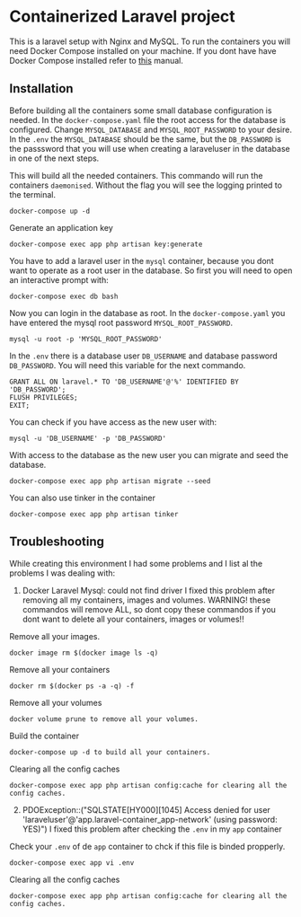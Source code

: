 # Containerized Laravel project

This is a laravel setup with Nginx and MySQL. To run the containers you will need Docker Compose installed on your machine. If you dont have have Docker Compose installed refer to [this](https://docs.docker.com/compose/install/) manual.

## Installation

Before building all the containers some small database configuration is needed. In the `docker-compose.yaml` file the root access for the database is configured. Change `MYSQL_DATABASE` and `MYSQL_ROOT_PASSWORD` to your desire. In the `.env` the `MYSQL_DATABASE` should be the same, but the `DB_PASSWORD` is the passsword that you will use when creating a laraveluser in the database in one of the next steps. 

This will build all the needed containers. This commando will run the containers `daemonised`. Without the flag you will see the logging printed to the terminal.

``` 
docker-compose up -d
```

Generate an application key

```
docker-compose exec app php artisan key:generate
```

You have to add a laravel user in the `mysql` container, because you dont want to operate as a root user in the database. So first you will need to open an interactive prompt with:

``` 
docker-compose exec db bash
```

Now you can login in the database as root. In the `docker-compose.yaml` you have entered the mysql root password `MYSQL_ROOT_PASSWORD`.

``` 
mysql -u root -p 'MYSQL_ROOT_PASSWORD'
```

In the `.env` there is a database user `DB_USERNAME` and database password `DB_PASSWORD`. You will need this variable for the next commando.

``` 
GRANT ALL ON laravel.* TO 'DB_USERNAME'@'%' IDENTIFIED BY 'DB_PASSWORD';
FLUSH PRIVILEGES;
EXIT;
```

You can check if you have access as the new user with:

``` 
mysql -u 'DB_USERNAME' -p 'DB_PASSWORD'
```

With access to the database as the new user you can migrate and seed the database.

``` 
docker-compose exec app php artisan migrate --seed
```

You can also use tinker in the container

``` 
docker-compose exec app php artisan tinker
```

## Troubleshooting

While creating this environment I had some problems and I list al the problems I was dealing with:

1. Docker Laravel Mysql: could not find driver
I fixed this problem after removing all my containers, images and volumes. WARNING! these commandos will remove ALL, so dont copy these commandos if you dont want to delete all your containers, images or volumes!!

Remove all your images.
``` 
docker image rm $(docker image ls -q) 
```
Remove all your containers
```
docker rm $(docker ps -a -q) -f
```
Remove all your volumes
```
docker volume prune to remove all your volumes.
```
Build the container
```
docker-compose up -d to build all your containers.
```
Clearing all the config caches
```
docker-compose exec app php artisan config:cache for clearing all the config caches.
```

2. PDOException::("SQLSTATE[HY000][1045] Access denied for user 'laraveluser'@'app.laravel-container_app-network' (using password: YES)")
I fixed this problem after checking the `.env` in my `app` container

Check your `.env` of de `app` container to chck if this file is binded propperly.
```
docker-compose exec app vi .env
```
Clearing all the config caches
```
docker-compose exec app php artisan config:cache for clearing all the config caches.
```
